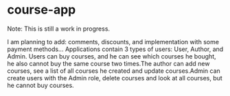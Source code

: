 # course-app
Note: This is still a work in progress. 

I am planning to add: comments, discounts, and implementation with some payment methods...
Applications contain 3 types of users: User, Author, and Admin. Users can buy courses, and he can see which courses he bought, he also cannot buy the same course two times.The author can add new courses, see a list of all courses he created and update courses.Admin can create users with the Admin role, delete courses and look at all courses, but he cannot buy courses.
